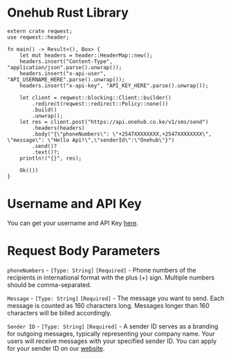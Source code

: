 # Onehub Rust Library
```
extern crate reqwest;
use reqwest::header;

fn main() -> Result<(), Box> {
    let mut headers = header::HeaderMap::new();
    headers.insert("Content-Type", "application/json".parse().unwrap());
    headers.insert("x-api-user", "API_USERNAME_HERE".parse().unwrap());
    headers.insert("x-api-key", "API_KEY_HERE".parse().unwrap());

    let client = reqwest::blocking::Client::builder()
        .redirect(reqwest::redirect::Policy::none())
        .build()
        .unwrap();
    let res = client.post("https://api.onehub.co.ke/v1/sms/send")
        .headers(headers)
        .body("{\"phoneNumbers\": \"+2547XXXXXXXX,+2547XXXXXXXX\", \"message\": \"Hello Api!\",\"senderId\":\"Onehub\"}")
        .send()?
        .text()?;
    println!("{}", res);

    Ok(())
}
```
# Username and API Key
You can get your username and API Key [here](https://dashboard.onehub.co.ke/account/0/user/signup).
# Request Body Parameters
`phoneNumbers` - `[Type: String]` `[Required]` - Phone numbers of the recipients in international format with the plus (+) sign. Multiple numbers should be comma-separated.

`Message` - `[Type: String]` `[Required]` - The message you want to send. Each message is counted as 160 characters long. Messages longer than 160 characters will be billed accordingly.

`Sender ID` - `[Type: String]` `[Required]` - A sender ID serves as a branding for outgoing messages, typically representing your company name. Your users will receive messages with your specified sender ID. You can apply for your sender ID on our [website](https://onehub.co.ke/).
